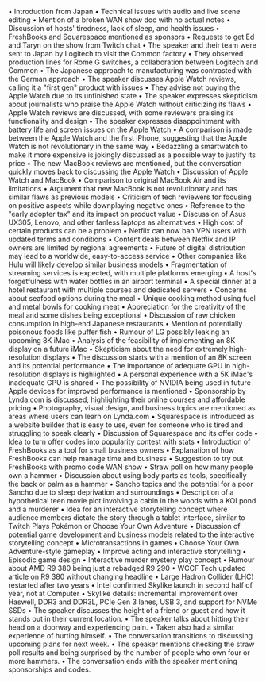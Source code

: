 • Introduction from Japan
• Technical issues with audio and live scene editing
• Mention of a broken WAN show doc with no actual notes
• Discussion of hosts' tiredness, lack of sleep, and health issues
• FreshBooks and Squarespace mentioned as sponsors
• Requests to get Ed and Taryn on the show from Twitch chat
• The speaker and their team were sent to Japan by Logitech to visit the Common factory
• They observed production lines for Rome G switches, a collaboration between Logitech and Common
• The Japanese approach to manufacturing was contrasted with the German approach
• The speaker discusses Apple Watch reviews, calling it a "first gen" product with issues
• They advise not buying the Apple Watch due to its unfinished state
• The speaker expresses skepticism about journalists who praise the Apple Watch without criticizing its flaws
• Apple Watch reviews are discussed, with some reviewers praising its functionality and design
• The speaker expresses disappointment with battery life and screen issues on the Apple Watch
• A comparison is made between the Apple Watch and the first iPhone, suggesting that the Apple Watch is not revolutionary in the same way
• Bedazzling a smartwatch to make it more expensive is jokingly discussed as a possible way to justify its price
• The new MacBook reviews are mentioned, but the conversation quickly moves back to discussing the Apple Watch
• Discussion of Apple Watch and MacBook
• Comparison to original MacBook Air and its limitations
• Argument that new MacBook is not revolutionary and has similar flaws as previous models
• Criticism of tech reviewers for focusing on positive aspects while downplaying negative ones
• Reference to the "early adopter tax" and its impact on product value
• Discussion of Asus UX305, Lenovo, and other fanless laptops as alternatives
• High cost of certain products can be a problem
• Netflix can now ban VPN users with updated terms and conditions
• Content deals between Netflix and IP owners are limited by regional agreements
• Future of digital distribution may lead to a worldwide, easy-to-access service
• Other companies like Hulu will likely develop similar business models
• Fragmentation of streaming services is expected, with multiple platforms emerging
• A host's forgetfulness with water bottles in an airport terminal
• A special dinner at a hotel restaurant with multiple courses and dedicated servers
• Concerns about seafood options during the meal
• Unique cooking method using fuel and metal bowls for cooking meat
• Appreciation for the creativity of the meal and some dishes being exceptional
• Discussion of raw chicken consumption in high-end Japanese restaurants
• Mention of potentially poisonous foods like puffer fish
• Rumour of LG possibly leaking an upcoming 8K iMac
• Analysis of the feasibility of implementing an 8K display on a future iMac
• Skepticism about the need for extremely high-resolution displays
• The discussion starts with a mention of an 8K screen and its potential performance
• The importance of adequate GPU in high-resolution displays is highlighted
• A personal experience with a 5K iMac's inadequate GPU is shared
• The possibility of NVIDIA being used in future Apple devices for improved performance is mentioned
• Sponsorship by Lynda.com is discussed, highlighting their online courses and affordable pricing
• Photography, visual design, and business topics are mentioned as areas where users can learn on Lynda.com
• Squarespace is introduced as a website builder that is easy to use, even for someone who is tired and struggling to speak clearly
• Discussion of Squarespace and its offer code
• Idea to turn offer codes into popularity contest with stats
• Introduction of FreshBooks as a tool for small business owners
• Explanation of how FreshBooks can help manage time and business
• Suggestion to try out FreshBooks with promo code WAN show
• Straw poll on how many people own a hammer
• Discussion about using body parts as tools, specifically the back or palm as a hammer
• Sancho topics and the potential for a poor Sancho due to sleep deprivation and surroundings
• Description of a hypothetical teen movie plot involving a cabin in the woods with a KOI pond and a murderer
• Idea for an interactive storytelling concept where audience members dictate the story through a tablet interface, similar to Twitch Plays Pokémon or Choose Your Own Adventure
• Discussion of potential game development and business models related to the interactive storytelling concept
• Microtransactions in games
• Choose Your Own Adventure-style gameplay
• Improve acting and interactive storytelling
• Episodic game design
• Interactive murder mystery play concept
• Rumour about AMD R9 380 being just a rebadged R9 290
• WCCF Tech updated article on R9 380 without changing headline
• Large Hadron Collider (LHC) restarted after two years
• Intel confirmed Skylike launch in second half of year, not at Computer
• Skylike details: incremental improvement over Haswell, DDR3 and DDR3L, PCIe Gen 3 lanes, USB 3, and support for NVMe SSDs
• The speaker discusses the height of a friend or guest and how it stands out in their current location.
• The speaker talks about hitting their head on a doorway and experiencing pain.
• Taken also had a similar experience of hurting himself.
• The conversation transitions to discussing upcoming plans for next week.
• The speaker mentions checking the straw poll results and being surprised by the number of people who own four or more hammers.
• The conversation ends with the speaker mentioning sponsorships and codes.